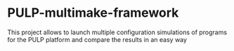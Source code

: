 # PULP-multimake-framework
This project allows to launch multiple configuration simulations of programs for the PULP platform and compare the results in an easy way
